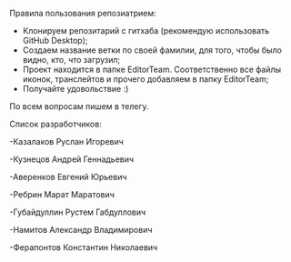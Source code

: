 Правила пользования репозиатрием:

- Клонируем репозитарий с гитхаба (рекомендую использовать GitHub Desktop);
- Создаем название ветки по своей фамилии, для того, чтобы было видно, кто, что загрузил;
- Проект находится в папке EditorTeam. Соответственно все файлы иконок, транслейтов и прочего добавляем в папку EditorTeam;
- Получайте удовольствие :)

По всем вопросам пишем в телегу.

Список разработчиков:

-Казалаков Руслан Игоревич

-Кузнецов Андрей Геннадьевич

-Аверенков Евгений Юрьевич

-Ребрин Марат Маратович

-Губайдуллин Рустем Габдуллович

-Намитов Александр Владимирович

-Ферапонтов Константин Николаевич


